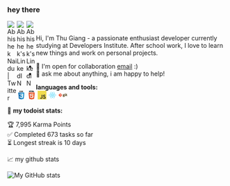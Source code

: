 ### hey there 

<a href="https://twitter.com/XanhthamC">
  <img align="left" alt="Abhishek Naidu | Twitter" width="22px" src="https://raw.githubusercontent.com/peterthehan/peterthehan/master/assets/twitter.svg" />
</a>
<a href="https://www.linkedin.com/in/thu-giang-20b2111ba/">
  <img align="left" alt="Abhishek's LinkedIN" width="22px" src="https://raw.githubusercontent.com/peterthehan/peterthehan/master/assets/linkedin.svg" />
</a>
<a href="https://github.com/memopussle">
  <img align="left" alt="Abhishek's LinkedIN" width="22px" src="https://github.com/peterthehan/peterthehan/blob/main/assets/github.svg" />
</a>


<br />

Hi, I'm Thu Giang - a passionate enthusiast developer currently studying at Developers Institute. After school work, I love to learn new things and work on personal projects.
  
- 💼 I'm open for collaboration [email](mailto:xanhtham.ccuc@gmail.com) :)
- 💬 ask me about anything, i am happy to help!

**languages and tools:**  
<code><img height="20" src="https://raw.githubusercontent.com/github/explore/80688e429a7d4ef2fca1e82350fe8e3517d3494d/topics/css/css.png"></code>
<code><img height="20" src="https://raw.githubusercontent.com/github/explore/80688e429a7d4ef2fca1e82350fe8e3517d3494d/topics/html/html.png"></code>
<code><img height="20" src="https://raw.githubusercontent.com/github/explore/80688e429a7d4ef2fca1e82350fe8e3517d3494d/topics/javascript/javascript.png"></code>
<code><img height="20" src="https://raw.githubusercontent.com/github/explore/80688e429a7d4ef2fca1e82350fe8e3517d3494d/topics/react/react.png"></code>
<code><img height="20" src="https://raw.githubusercontent.com/github/explore/80688e429a7d4ef2fca1e82350fe8e3517d3494d/topics/git/git.png"></code>



🚧 **my todoist stats:**
<!-- TODO-IST:START -->
🏆  7,995 Karma Points                     
✅  Completed 673 tasks so far           
⏳  Longest streak is 10 days
<!-- TODO-IST:END -->


📈 my github stats

![My GitHub stats](https://github-readme-stats.vercel.app/api?username=memopussle&show_icons=true&theme=dark)

